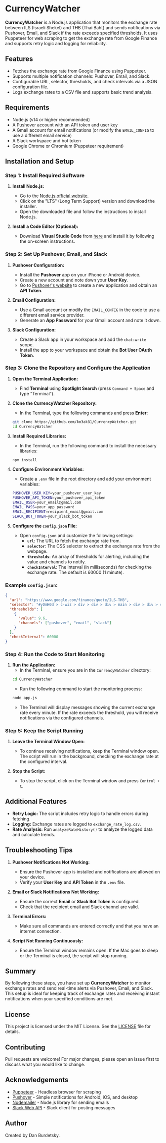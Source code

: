 # CurrencyWatcher

**CurrencyWatcher** is a Node.js application that monitors the exchange rate between ILS (Israeli Shekel) and THB (Thai Baht) and sends notifications via Pushover, Email, and Slack if the rate exceeds specified thresholds. It uses Puppeteer for web scraping to get the exchange rate from Google Finance and supports retry logic and logging for reliability.

## Features

- Fetches the exchange rate from Google Finance using Puppeteer.
- Supports multiple notification channels: Pushover, Email, and Slack.
- Configurable URL, selector, thresholds, and check intervals via a JSON configuration file.
- Logs exchange rates to a CSV file and supports basic trend analysis.

## Requirements

- Node.js (v14 or higher recommended)
- A Pushover account with an API token and user key
- A Gmail account for email notifications (or modify the `EMAIL_CONFIG` to use a different email service)
- A Slack workspace and bot token
- Google Chrome or Chromium (Puppeteer requirement)

## Installation and Setup

### Step 1: Install Required Software

1. **Install Node.js:**
   - Go to the [Node.js official website](https://nodejs.org/).
   - Click on the "LTS" (Long Term Support) version and download the installer.
   - Open the downloaded file and follow the instructions to install Node.js.

2. **Install a Code Editor (Optional):**
   - Download **Visual Studio Code** from [here](https://code.visualstudio.com/) and install it by following the on-screen instructions.

### Step 2: Set Up Pushover, Email, and Slack

1. **Pushover Configuration:**
   - Install the **Pushover** app on your iPhone or Android device.
   - Create a new account and note down your **User Key**.
   - Go to [Pushover's website](https://pushover.net/) to create a new application and obtain an **API Token**.

2. **Email Configuration:**
   - Use a Gmail account or modify the `EMAIL_CONFIG` in the code to use a different email service provider.
   - Generate an **App Password** for your Gmail account and note it down.

3. **Slack Configuration:**
   - Create a Slack app in your workspace and add the `chat:write` scope.
   - Install the app to your workspace and obtain the **Bot User OAuth Token**.

### Step 3: Clone the Repository and Configure the Application

1. **Open the Terminal Application:**
   - Find **Terminal** using **Spotlight Search** (press `Command + Space` and type "Terminal").

2. **Clone the CurrencyWatcher Repository:**
   - In the Terminal, type the following commands and press **Enter**:
   ```bash
   git clone https://github.com/ko3ak81/CurrencyWatcher.git
   cd CurrencyWatcher
   ```

3. **Install Required Libraries:**
   - In the Terminal, run the following command to install the necessary libraries:
   ```bash
   npm install
   ```

4. **Configure Environment Variables:**
   - Create a `.env` file in the root directory and add your environment variables:
   ```bash
   PUSHOVER_USER_KEY=your_pushover_user_key
   PUSHOVER_API_TOKEN=your_pushover_api_token
   EMAIL_USER=your_email@gmail.com
   EMAIL_PASS=your_app_password
   EMAIL_RECIPIENT=recipient_email@gmail.com
   SLACK_BOT_TOKEN=your_slack_bot_token
   ```

5. **Configure the `config.json` File:**
   - Open `config.json` and customize the following settings:
     - **`url`**: The URL to fetch the exchange rate from.
     - **`selector`**: The CSS selector to extract the exchange rate from the webpage.
     - **`thresholds`**: An array of thresholds for alerting, including the value and channels to notify.
     - **`checkInterval`**: The interval (in milliseconds) for checking the exchange rate. The default is 60000 (1 minute).

### Example `config.json`:
```json
{
  "url": "https://www.google.com/finance/quote/ILS-THB",
  "selector": "#yDmH0d > c-wiz > div > div > div > main > div > div > span > div > div",
  "thresholds": [
    {
      "value": 9.6,
      "channels": ["pushover", "email", "slack"]
    }
  ],
  "checkInterval": 60000
}
```

### Step 4: Run the Code to Start Monitoring

1. **Run the Application:**
   - In the Terminal, ensure you are in the `CurrencyWatcher` directory:
   ```bash
   cd CurrencyWatcher
   ```
   - Run the following command to start the monitoring process:
   ```bash
   node app.js
   ```
   - The Terminal will display messages showing the current exchange rate every minute. If the rate exceeds the threshold, you will receive notifications via the configured channels.

### Step 5: Keep the Script Running

1. **Leave the Terminal Window Open:**
   - To continue receiving notifications, keep the Terminal window open. The script will run in the background, checking the exchange rate at the configured interval.

2. **Stop the Script:**
   - To stop the script, click on the Terminal window and press `Control + C`.

## Additional Features

- **Retry Logic:** The script includes retry logic to handle errors during fetching.
- **Logging:** Exchange rates are logged to `exchange_rate_log.csv`.
- **Rate Analysis:** Run `analyzeRateHistory()` to analyze the logged data and calculate trends.

## Troubleshooting Tips

1. **Pushover Notifications Not Working:**
   - Ensure the Pushover app is installed and notifications are allowed on your device.
   - Verify your **User Key** and **API Token** in the `.env` file.

2. **Email or Slack Notifications Not Working:**
   - Ensure the correct **Email** or **Slack Bot Token** is configured.
   - Check that the recipient email and Slack channel are valid.

3. **Terminal Errors:**
   - Make sure all commands are entered correctly and that you have an internet connection.

4. **Script Not Running Continuously:**
   - Ensure the Terminal window remains open. If the Mac goes to sleep or the Terminal is closed, the script will stop running.

## Summary

By following these steps, you have set up **CurrencyWatcher** to monitor exchange rates and send real-time alerts via Pushover, Email, and Slack. This setup is ideal for keeping track of exchange rates and receiving instant notifications when your specified conditions are met.

## License

This project is licensed under the MIT License. See the [LICENSE](LICENSE) file for details.

## Contributing

Pull requests are welcome! For major changes, please open an issue first to discuss what you would like to change.

## Acknowledgements

- [Puppeteer](https://github.com/puppeteer/puppeteer) - Headless browser for scraping
- [Pushover](https://pushover.net/) - Simple notifications for Android, iOS, and desktop
- [Nodemailer](https://nodemailer.com/) - Node.js library for sending emails
- [Slack Web API](https://slack.dev/node-slack-sdk/web-api) - Slack client for posting messages

## Author

Created by Dan Burdetsky.
